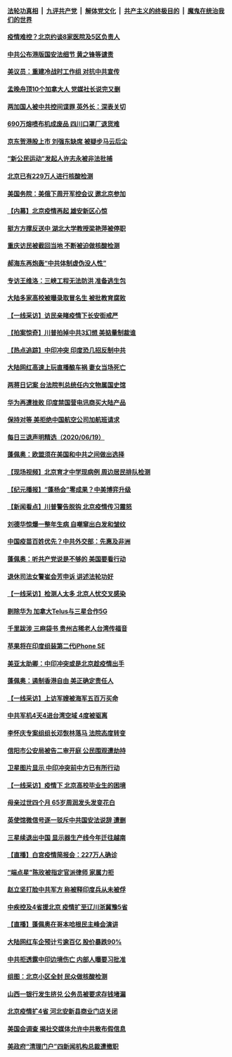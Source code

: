 ####  [法轮功真相](../../../../basic/blob/master/README.md?t=06210231) &nbsp;|&nbsp; [九评共产党](../../../../9ping.md/blob/master/README.md?t=06210231) &nbsp;|&nbsp; [解体党文化](../../../../jtdwh.md/blob/master/README.md?t=06210231)  &nbsp;|&nbsp; [共产主义的终极目的](../../../../gczydzjmd.md/blob/master/README.md?t=06210231) &nbsp;|&nbsp; [魔鬼在统治我们的世界](../../../../mgztzwmdsj.md/blob/master/README.md?t=06210231) 

#### [疫情难控？北京约谈8家医院及5区负责人](../pages/nsc413/n12200354.md?t=06210231) 

#### [中共公布港版国安法细节 黄之锋等谴责](../pages/nsc413/n12200535.md?t=06210231) 

#### [美议员：重建冷战时工作组 对抗中共宣传](../pages/nsc413/n12200449.md?t=06210231) 

#### [孟晚舟顶10个加拿大人 党媒社长说完又删](../pages/nsc413/n12200398.md?t=06210231) 

#### [两加国人被中共控间谍罪 英外长：深表关切](../pages/nsc413/n12200284.md?t=06210231) 

#### [690万熔喷布机成废品 四川口罩厂退货难](../pages/nsc413/n12200052.md?t=06210231) 

#### [京东贺港股上市 刘强东缺席 被疑步马云后尘](../pages/nsc413/n12200209.md?t=06210231) 

#### [“新公民运动”发起人许志永被非法批捕](../pages/nsc413/n12200041.md?t=06210231) 

#### [北京已有229万人进行核酸检测](../pages/nsc413/n12199938.md?t=06210231) 

#### [美国务院：美俄下周开军控会议 邀北京参加](../pages/nsc413/n12200097.md?t=06210231) 

#### [【内幕】北京疫情再起 雄安新区心惊](../pages/nsc413/n12195087.md?t=06210231) 

#### [挺方方撑反送中 湖北大学教授梁艳萍被停职](../pages/nsc413/n12199966.md?t=06210231) 

#### [重庆访民被截回当地 不断被迫做核酸检测](../pages/nsc413/n12199943.md?t=06210231) 

#### [郝海东再炮轰“中共体制虚伪没人性”](../pages/nsc413/n12199903.md?t=06210231) 

#### [专访王维洛：三峡工程无法防洪 准备逃生包](../pages/nsc413/n12199884.md?t=06210231) 

#### [大陆多家高校被曝录取冒名生 被批教育腐败](../pages/nsc413/n12199864.md?t=06210231) 

#### [【一线采访】访民亲睹疫情下长安街戒严](../pages/nsc413/n12199890.md?t=06210231) 


#### [【拍案惊奇】川普拍掉中共3幻想 美掂量制裁谁](../pages/nsc413/n12199580.md?t=06210231) 

#### [【热点追踪】中印冲突 印度恐几招反制中共](../pages/nsc413/n12199673.md?t=06210231) 

#### [大陆网红高速上玩直播酿车祸 妻女当场死亡](../pages/nsc413/n12199653.md?t=06210231) 

#### [两蒋日记案 台法院判总统任内文物属国史馆](../pages/nsc413/n12199495.md?t=06210231) 

#### [华为再遭挫败 印度禁国营电讯商买大陆产品](../pages/nsc413/n12199348.md?t=06210231) 

#### [保持对等 美拒绝中国航空公司加航班请求](../pages/nsc413/n12199377.md?t=06210231) 

#### [每日三退声明精选（2020/06/19）](../pages/nsc413/n12199413.md?t=06210231) 

#### [蓬佩奥：欧盟须在美国和中共之间做出选择](../pages/nsc413/n12199184.md?t=06210231) 

#### [【现场视频】北京育才中学现病例 周边居民排队检测](../pages/nsc413/n12199104.md?t=06210231) 

#### [【纪元播报】“蓬杨会”零成果？中美博弈升级](../pages/nsc413/n12199275.md?t=06210231) 

#### [【新闻看点】川普警告脱钩 北京疫情传习震怒](../pages/nsc413/n12198957.md?t=06210231) 

#### [刘德华惊爆一整年生病 自嘲窜出白发和皱纹](../pages/nsc413/n12198952.md?t=06210231) 

#### [中国疫苗百姓优先？中共外交部：先惠及非洲](../pages/nsc413/n12199112.md?t=06210231) 

#### [蓬佩奥：听共产党说是不够的 美国要看行动](../pages/nsc413/n12198968.md?t=06210231) 

#### [退休司法女警崔会芳申诉 讲述法轮功好](../pages/nsc413/n12198985.md?t=06210231) 

#### [【一线采访】检测人太多 北京人忧交叉感染](../pages/nsc413/n12198738.md?t=06210231) 

#### [剔除华为 加拿大Telus与三星合作5G](../pages/nsc413/n12199023.md?t=06210231) 

#### [千里跋涉 三麻袋书 贵州古稀老人台湾传福音](../pages/nsc413/n12198750.md?t=06210231) 

#### [苹果将在印度组装第二代iPhone SE](../pages/nsc413/n12198894.md?t=06210231) 

#### [美亚太助卿：中印冲突或是北京趁疫情出手](../pages/nsc413/n12198861.md?t=06210231) 

#### [蓬佩奥：遏制香港自由 美正确定责任人](../pages/nsc413/n12198814.md?t=06210231) 

#### [【一线采访】上访军嫂被海军五百万买命](../pages/nsc413/n12198996.md?t=06210231) 

#### [中共军机4天4进台湾空域 4度被驱离](../pages/nsc413/n12199003.md?t=06210231) 

#### [李怀庆专案组组长邓恢林落马 法院态度转变](../pages/nsc413/n12198850.md?t=06210231) 

#### [信阳市公安局被告二审开庭 公民围观遭劫持](../pages/nsc413/n12198705.md?t=06210231) 

#### [卫星图片显示 中印冲突前中方已有所行动](../pages/nsc413/n12198966.md?t=06210231) 

#### [【一线采访】疫情下 北京高校毕业生的困境](../pages/nsc413/n12198836.md?t=06210231) 

#### [母亲过世四个月 65岁周润发头发变花白](../pages/nsc413/n12198770.md?t=06210231) 

#### [英使馆微信号逐一驳斥中共国安法说辞 遭删](../pages/nsc413/n12198639.md?t=06210231) 

#### [三星续退出中国 显示器生产线今年迁往越南](../pages/nsc413/n12198706.md?t=06210231) 

#### [【直播】白宫疫情简报会：227万人确诊](../pages/nsc413/n12198669.md?t=06210231) 

#### [“端点星”陈玫被指定官派律师 家属力拒](../pages/nsc413/n12198704.md?t=06210231) 

#### [赵立坚打脸中共军方 称被释印度兵从未被俘](../pages/nsc413/n12198632.md?t=06210231) 

#### [中疾控及4省援北京 疫情扩至辽川浙冀豫5省](../pages/nsc413/n12198613.md?t=06210231) 

#### [【直播】蓬佩奥在哥本哈根民主峰会演讲](../pages/nsc413/n12198355.md?t=06210231) 

#### [大陆网红车企预计亏逾百亿 股价暴跌90%](../pages/nsc413/n12198434.md?t=06210231) 

#### [中共拒透露中印边境伤亡 内部人曝要习批准](../pages/nsc413/n12198521.md?t=06210231) 

#### [组图：北京小区全封 民众做核酸检测](../pages/nsc413/n12198180.md?t=06210231) 

#### [山西一银行发生挤兑 公务员被要求存钱堵漏](../pages/nsc413/n12198378.md?t=06210231) 

#### [北京疫情扩4省 河北安新县商业门店关闭](../pages/nsc413/n12197990.md?t=06210231) 

#### [美国会调查 揭社交媒体允许中共散布假信息](../pages/nsc413/n12198310.md?t=06210231) 

#### [美政府“清理门户”四新闻机构总裁遭撤职](../pages/nsc413/n12198300.md?t=06210231) 


